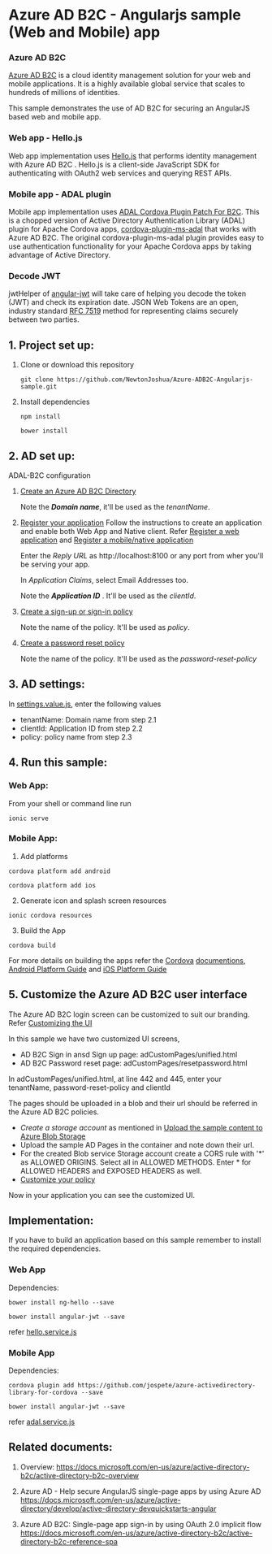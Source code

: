 Azure AD B2C - Angularjs sample (Web and Mobile) app
=====================

### Azure AD B2C

[Azure AD B2C](https://azure.microsoft.com/en-us/services/active-directory-b2c/) is a cloud identity management solution for your web and mobile applications. It is a highly available global service that scales to hundreds of millions of identities.

This sample demonstrates the use of AD B2C for securing an AngularJS based web and mobile app.

### Web app - Hello.js
Web app implementation uses [Hello.js](http://adodson.com/hello.js/) that performs identity management with Azure AD B2C . Hello.js is a client-side JavaScript SDK for authenticating with OAuth2 web services and querying REST APIs.

### Mobile app - ADAL plugin
Mobile app implementation uses [ADAL Cordova Plugin Patch For B2C](https://github.com/jospete/azure-activedirectory-library-for-cordova). This is a chopped version of Active Directory Authentication Library (ADAL) plugin for Apache Cordova apps, [cordova-plugin-ms-adal](https://github.com/AzureAD/azure-activedirectory-library-for-cordova) that works with Azure AD B2C. The original cordova-plugin-ms-adal plugin provides easy to use authentication functionality for your Apache Cordova apps by taking advantage of Active Directory.

### Decode JWT
jwtHelper of [angular-jwt](https://github.com/auth0/angular-jwt) will take care of helping you decode the token (JWT) and check its expiration date. JSON Web Tokens are an open, industry standard [RFC 7519](https://tools.ietf.org/html/rfc7519) method for representing claims securely between two parties.

## 1. Project set up:
1. Clone or download this repository 

    `git clone https://github.com/NewtonJoshua/Azure-ADB2C-Angularjs-sample.git`
2. Install dependencies

    `npm install`

    `bower install`

## 2. AD set up:
ADAL-B2C configuration

1. [Create an Azure AD B2C Directory](https://docs.microsoft.com/en-us/azure/active-directory-b2c/active-directory-b2c-get-started)

    Note the **_Domain name_**, it'll be used as the _tenantName_.
2. [Register your application](https://docs.microsoft.com/en-us/azure/active-directory-b2c/active-directory-b2c-app-registration)
    Follow the instructions to create an application and enable both Web App and Native client. Refer [Register a web application](https://docs.microsoft.com/en-us/azure/active-directory-b2c/active-directory-b2c-app-registration#register-a-web-application) and [Register a mobile/native application](https://docs.microsoft.com/en-us/azure/active-directory-b2c/active-directory-b2c-app-registration#register-a-mobilenative-application)

    Enter the _Reply URL_ as http://localhost:8100 or any port from wher you'll be serving your app.

    In _Application Claims_, select Email Addresses too.

    Note the **_Application ID_** . It'll be used as the _clientId_.
3. [Create a sign-up or sign-in policy](https://docs.microsoft.com/en-us/azure/active-directory-b2c/active-directory-b2c-reference-policies#create-a-sign-up-or-sign-in-policy)

    Note the name of the policy. It'll be used as _policy_.
4. [Create a password reset policy](https://docs.microsoft.com/en-us/azure/active-directory-b2c/active-directory-b2c-reference-policies#create-a-password-reset-policy)

    Note the name of the policy. It'll be used as the _password-reset-policy_ 

## 3. AD settings:

In [settings.value.js](https://github.com/NewtonJoshua/Azure-ADB2C-Angularjs-sample/blob/master/www/js/settings.value.js), enter the following values

* tenantName: Domain name from step 2.1
* clientId: Application ID from step 2.2
* policy: policy name from step 2.3

## 4. Run this sample:
### Web App:
From your shell or command line run

`ionic serve`

### Mobile App:

1. Add platforms

  `cordova platform add android`

  `cordova platform add ios`

2. Generate icon and splash screen resources

  `ionic cordova resources`

3. Build the App
 
  `cordova build`

For more details on building the apps refer the [Cordova](https://cordova.apache.org/) [documentions](https://cordova.apache.org/docs/en/latest/guide/overview/index.html), [Android Platform Guide](https://cordova.apache.org/docs/en/latest/guide/platforms/android/index.html) and [iOS Platform Guide](https://cordova.apache.org/docs/en/latest/guide/platforms/ios/)

## 5. Customize the Azure AD B2C user interface

The Azure AD B2C login screen can be customized to suit our branding. Refer [Customizing the UI](https://docs.microsoft.com/en-us/azure/active-directory-b2c/active-directory-b2c-reference-ui-customization)

In this sample we have two customized UI screens,
* AD B2C Sign in ansd Sign up page: adCustomPages/unified.html
* AD B2C Password reset page: adCustomPages/resetpassword.html

In adCustomPages/unified.html, at line 442 and 445, enter your tenantName, password-reset-policy and clientId

The pages should be uploaded in a blob and their url should be referred in the Azure AD B2C policies.
  * _Create a storage account_ as mentioned in [Upload the sample content to Azure Blob Storage](https://docs.microsoft.com/en-us/azure/active-directory-b2c/active-directory-b2c-reference-ui-customization-helper-tool#upload-the-sample-content-to-azure-blob-storage)
  * Upload the sample AD Pages in the container and note down their url.
  * For the created Blob service Storage account create a CORS rule with '*' as ALLOWED ORIGINS. Select all in ALLOWED METHODS. Enter * for ALLOWED HEADERS and EXPOSED HEADERS as well.
  * [Customize your policy](https://docs.microsoft.com/en-us/azure/active-directory-b2c/active-directory-b2c-reference-ui-customization-helper-tool#customize-your-policy)
  
Now in your application you can see the customized UI.

## Implementation:

If you have to build an application based on this sample remember to install the required dependencies.

### Web App
Dependencies:

`bower install ng-hello --save`

`bower install angular-jwt --save`

refer [hello.service.js](https://github.com/NewtonJoshua/Azure-ADB2C-Angularjs-sample/blob/master/www/js/hello.service.js)

### Mobile App
Dependencies:

`cordova plugin add https://github.com/jospete/azure-activedirectory-library-for-cordova --save`

`bower install angular-jwt --save`

refer [adal.service.js](https://github.com/NewtonJoshua/Azure-ADB2C-Angularjs-sample/blob/master/www/js/adal.service.js)


## Related documents:

1. Overview:
https://docs.microsoft.com/en-us/azure/active-directory-b2c/active-directory-b2c-overview

2. Azure AD - Help secure AngularJS single-page apps by using Azure AD
https://docs.microsoft.com/en-us/azure/active-directory/develop/active-directory-devquickstarts-angular

3. Azure AD B2C: Single-page app sign-in by using OAuth 2.0 implicit flow
https://docs.microsoft.com/en-us/azure/active-directory-b2c/active-directory-b2c-reference-spa

